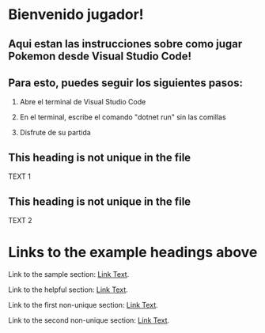 # Bienvenido jugador!

## Aqui estan las instrucciones sobre como jugar Pokemon desde Visual Studio Code!

## Para esto, puedes seguir los siguientes pasos:
1. Abre el terminal de Visual Studio Code

2. En el terminal, escribe el comando "dotnet run" sin las comillas

3. Disfrute de su partida

## This heading is not unique in the file

TEXT 1

## This heading is not unique in the file

TEXT 2

# Links to the example headings above

Link to the sample section: [Link Text](#sample-section).

Link to the helpful section: [Link Text](#thisll-be-a-helpful-section-about-the-greek-letter-Θ).

Link to the first non-unique section: [Link Text](#this-heading-is-not-unique-in-the-file).

Link to the second non-unique section: [Link Text](#this-heading-is-not-unique-in-the-file-1).